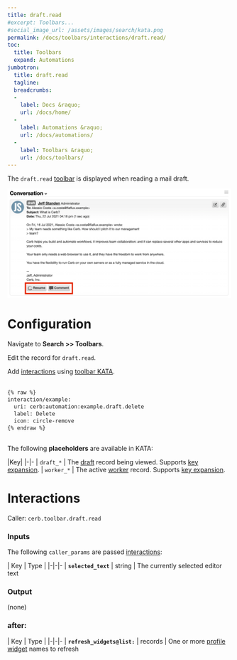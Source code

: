 ```yaml
---
title: draft.read
#excerpt: Toolbars...
#social_image_url: /assets/images/search/kata.png
permalink: /docs/toolbars/interactions/draft.read/
toc:
  title: Toolbars
  expand: Automations
jumbotron:
  title: draft.read
  tagline: 
  breadcrumbs:
  -
    label: Docs &raquo;
    url: /docs/home/
  -
    label: Automations &raquo;
    url: /docs/automations/
  -
    label: Toolbars &raquo;
    url: /docs/toolbars/
---
```


The `draft.read` [toolbar](/docs/toolbars/) is displayed when reading a mail draft.

<div class="cerb-screenshot">
<img src="/assets/images/docs/toolbars/draft-read.png" class="screenshot">
</div>

# Configuration

Navigate to **Search >> Toolbars**.

Edit the record for `draft.read`.

Add [interactions](/docs/automations/triggers/interaction.worker/) using [toolbar KATA](/docs/toolbars/#kata).

<pre>
<code class="language-cerb">
{% raw %}
interaction/example:
  uri: cerb:automation:example.draft.delete
  label: Delete
  icon: circle-remove
{% endraw %}
</code>
</pre>

The following **placeholders** are available in KATA:

|Key|
|-|-
| `draft_*` | The [draft](/docs/records/types/draft/) record being viewed. Supports [key expansion](/docs/bots/behaviors/dictionaries/key-expansion/).
| `worker_*` | The active [worker](/docs/records/types/worker/) record. Supports [key expansion](/docs/bots/behaviors/dictionaries/key-expansion/).

# Interactions

Caller: `cerb.toolbar.draft.read`

### Inputs

The following `caller_params` are passed [interactions](/docs/automations/triggers/interaction.worker/):

| Key | Type |
|-|-|-
| **`selected_text`** | string | The currently selected editor text

### Output

(none)

### after:

| Key | Type |
|-|-|-
| **`refresh_widgets@list:`** | records | One or more [profile widget](/docs/records/types/profile_widget/) names to refresh
